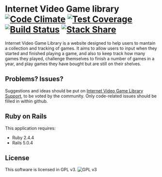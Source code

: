 Internet Video Game library [![Code Climate](https://codeclimate.com/github/internetvideogamelibrary/internetvideogamelibrary-website/badges/gpa.svg)](https://codeclimate.com/github/internetvideogamelibrary/internetvideogamelibrary-website) [![Test Coverage](https://codeclimate.com/github/internetvideogamelibrary/internetvideogamelibrary-website/badges/coverage.svg)](https://codeclimate.com/github/internetvideogamelibrary/internetvideogamelibrary-website/coverage) [![Build Status](https://travis-ci.org/internetvideogamelibrary/internetvideogamelibrary-website.svg?branch=master)](https://travis-ci.org/internetvideogamelibrary/internetvideogamelibrary-website) [![Stack Share](http://img.shields.io/badge/tech-stack-0690fa.svg?style=flat)](http://stackshare.io/renatolond/internet-video-game-library)
================

Internet Video Game Library is a website designed to help users to mantain a collection and tracking of games. It aims to allow users to input when they started and finished playing a game, and also to keep track how many games they played, challenge themselves to finish a number of games in a year, and play games they have bought but are still on their shelves.

Problems? Issues?
-----------

Suggestions and ideas should be put on [Internet Video Game Library Support](http://ivglib.helprace.com/), to be voted by the community. Only code-related issues should be filled in within github.

Ruby on Rails
-------------

This application requires:

- Ruby 2.4.4
- Rails 5.0.4

License
-------
This software is licensed in GPL v3.
![GPL v3](http://www.gnu.org/graphics/gplv3-127x51.png)
